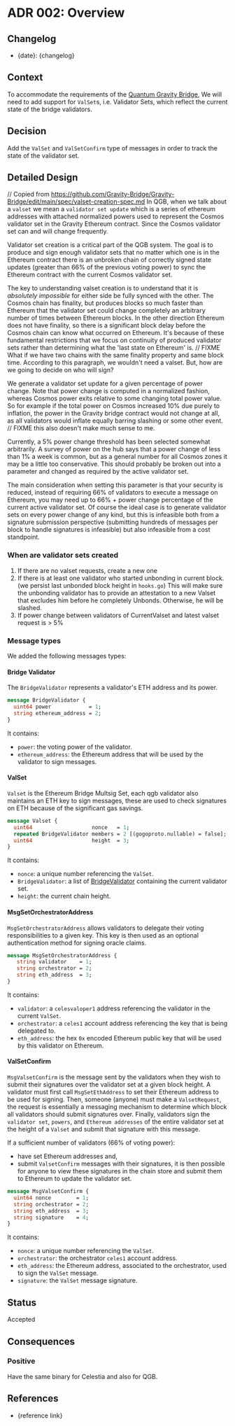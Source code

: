 # ADR 002: Overview

## Changelog

- {date}: {changelog}

## Context
To accommodate the requirements of the [Quantum Gravity Bridge](https://github.com/celestiaorg/quantum-gravity-bridge/blob/master/ethereum/solidity/src/QuantumGravityBridge.sol),
We will need to add support for `ValSet`s, i.e. Validator Sets, which reflect the current state of the bridge validators.

## Decision
Add the `ValSet` and `ValSetConfirm` type of messages in order to track the state of the validator set.

## Detailed Design
// Copied from https://github.com/Gravity-Bridge/Gravity-Bridge/edit/main/spec/valset-creation-spec.md
In QGB, when we talk about a `valset` we mean a `validator set update` which is a series of ethereum addresses with attached normalized powers used
to represent the Cosmos validator set in the Gravity Ethereum contract. Since the Cosmos validator set can and will change frequently.

Validator set creation is a critical part of the QGB system. The goal is to produce and sign enough validator sets that no matter which one is in
the Ethereum contract there is an unbroken chain of correctly signed state updates (greater than 66% of the previous voting power) to sync the Ethereum
contract with the current Cosmos validator set.

The key to understanding valset creation is to understand that it is _absolutely impossible_ for either side be fully synced with the other. The Cosmos chain has
finality, but produces blocks so much faster than Ethereum that the validator set could change completely an arbitrary number of times between Ethereum blocks.
In the other direction Ethereum does not have finality, so there is a significant block delay before the Cosmos chain can know what occurred on Ethereum.
It's because of these fundamental restrictions that we focus on continuity of produced validator sets rather than determining what the 'last state on Ethereum' is.
// FIXME What if we have two chains with the same finality property and same block time. According to this paragraph, we wouldn't need a valset. But, how are we going to decide on who will sign?

We generate a validator set update for a given percentage of power change. Note that power change is computed in a normalized fashion, whereas Cosmos power exits
relative to some changing total power value. So for example if the total power on Cosmos increased 10% due purely to inflation, the power in the Gravity bridge
contract would not change at all, as all validators would inflate equally barring slashing or some other event.
// FIXME this also doesn't make much sense to me.

Currently, a 5% power change threshold has been selected somewhat arbitrarily. A survey of power on the hub says that a power change of less than 1% a week is common,
but as a general number for all Cosmos zones it may be a little too conservative. This should probably be broken out into a parameter and changed
as required by the active validator set.

The main consideration when setting this parameter is that your security is reduced, instead of requiring 66% of validators to execute a message on Ethereum,
you may need up to 66% + power change percentage of the current active validator set.
Of course the ideal case is to generate validator sets on every power change of any kind, but this is infeasible both from a signature submission
perspective (submitting hundreds of messages per block to handle signatures is infeasible) but also infeasible from a cost standpoint.

### When are validator sets created

1. If there are no valset requests, create a new one
2. If there is at least one validator who started unbonding in current block. (we persist last unbonded block height in `hooks.go`)
   This will make sure the unbonding validator has to provide an attestation to a new Valset
   that excludes him before he completely Unbonds. Otherwise, he will be slashed.
3. If power change between validators of CurrentValset and latest valset request is > 5%

### Message types
We added the following messages types:

#### Bridge Validator
The `BridgeValidator` represents a validator's ETH address and its power.
```protobuf
message BridgeValidator {
  uint64 power            = 1;
  string ethereum_address = 2;
}
```
It contains:
- `power`: the voting power of the validator.
- `ethereum_address`: the Ethereum address that will be used by the validator to sign messages.

#### ValSet
`Valset` is the Ethereum Bridge Multsig Set, each qgb validator also maintains an ETH key
to sign messages, these are used to check signatures on ETH because of the significant gas savings.
```protobuf
message Valset {
  uint64                   nonce   = 1;
  repeated BridgeValidator members = 2 [(gogoproto.nullable) = false];
  uint64                   height  = 3;
}
```
It contains:
- `nonce`: a unique number referencing the `ValSet`.
- `BridgeValidator`: a list of [BridgeValidator](#Bridge-Validator) containing the current validator set.
- `height`: the current chain height.

#### MsgSetOrchestratorAddress
`MsgSetOrchestratorAddress` allows validators to delegate their voting responsibilities
to a given key. This key is then used as an optional authentication method for signing
oracle claims.
```protobuf
message MsgSetOrchestratorAddress {
   string validator    = 1;
   string orchestrator = 2;
   string eth_address  = 3;
}
```
It contains:
- `validator`: a `celesvaloper1` address referencing the validator in the current `ValSet`.
- `orchestrator`: a `celes1` account address referencing the key that is being delegated to.
- `eth_address`: the hex `0x` encoded Ethereum public key that will be used by this validator on Ethereum.

#### ValSetConfirm
`MsgValsetConfirm` is the message sent by the validators when they wish to submit their signatures
over the validator set at a given block height. A validator must first call `MsgSetEthAddress` to
set their Ethereum address to be used for signing.
Then, someone (anyone) must make a `ValsetRequest`, the request is essentially a messaging mechanism
to determine which block all validators  should submit signatures over. Finally, validators sign
the `validator set`, `powers`, and `Ethereum addresses` of the entire validator set at the height
of a `Valset` and submit that signature with this message.

If a sufficient number of validators (66% of voting power):
- have set Ethereum addresses and,
- submit `ValsetConfirm` messages with their signatures,
it is then possible for anyone to view these signatures in the chain store and submit them 
to Ethereum to update the validator set.
```protobuf
message MsgValsetConfirm {
  uint64 nonce        = 1;
  string orchestrator = 2;
  string eth_address  = 3;
  string signature    = 4;
}
```
It contains:
- `nonce`: a unique number referencing the `ValSet`.
- `orchestrator`: the orchestrator `celes1` account address.
- `eth_address`: the Ethereum address, associated to the orchestrator, used to sign the `ValSet` message.
- `signature`: the `ValSet` message signature.

## Status
Accepted

## Consequences

### Positive
Have the same binary for Celestia and also for QGB.

## References

- {reference link}
